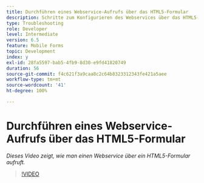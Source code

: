 ```yaml
---
title: Durchführen eines Webservice-Aufrufs über das HTML5-Formular
description: Schritte zum Konfigurieren des Webservices über das HTML5-Formular
type: Troubleshooting
role: Developer
level: Intermediate
version: 6.5
feature: Mobile Forms
topic: Development
index: y
exl-id: 28fa5597-bab5-4fb9-8d30-e9fd41820749
duration: 56
source-git-commit: f4c621f3a9caa8c2c64b8323312343fe421a5aee
workflow-type: tm+mt
source-wordcount: '41'
ht-degree: 100%

---
```


# Durchführen eines Webservice-Aufrufs über das HTML5-Formular

*Dieses Video zeigt, wie man einen Webservice über ein HTML5-Formular aufruft.*

>[!VIDEO](https://video.tv.adobe.com/v/335505?quality=12&learn=on)
